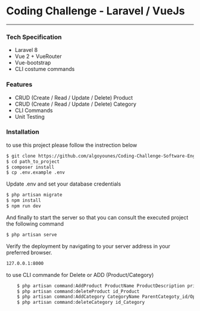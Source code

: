 # Coding Challenge - Laravel / VueJs
---
### Tech Specification

  - Laravel 8
  - Vue 2 + VueRouter
  - Vue-bootstrap
  - CLI costume commands

### Features

  - CRUD (Create / Read / Update / Delete) Product 
  - CRUD (Create / Read / Update / Delete) Category
  - CLI Commands
  - Unit Testing

### Installation

to use this project please follow the instrection below

```sh
$ git clone https://github.com/algoyounes/Coding-Challenge-Software-Engineer-application-by-Younes-ENHARI
$ cd path_to_project
$ composer install
$ cp .env.example .env
```
Update .env and set your database credentials

```sh
$ php artisan migrate
$ npm install
$ npm run dev
```
And finally to start the server so that you can consult the executed project the following command
```sh
$ php artisan serve
```
Verify the deployment by navigating to your server address in your preferred browser.
```sh
127.0.0.1:8000
```

to use CLI commande for Delete or ADD (Product/Category)
```sh
    $ php artisan command:AddProduct ProductName ProductDescription price category_id path_img
    $ php artisan command:deleteProduct id_Product
    $ php artisan command:AddCategory CategoryName ParentCategoty_id/Optionelle
    $ php artisan command:deleteCategory id_Category
```
